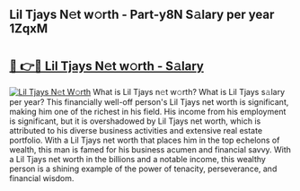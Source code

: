 ## Lil Tjays N𝚎t w𝚘rth - Part-y8N S𝚊lary per year 1ZqxM

# <h2><a href="http://gc1qnzz.nevu.top/?p=Lil+Tjays">🔗 👉🔴 Lil Tjays N𝚎t w𝚘rth - S𝚊lary</a></h2>

[![Lil Tjays N𝚎t W𝚘rth](https://i.imgur.com/Oavwk0R.jpeg)](http://gc1qnzz.nevu.top/?p=Lil+Tjays)
What is Lil Tjays n𝚎t w𝚘rth? What is Lil Tjays s𝚊lary per year?
This financially well-off person's Lil Tjays net worth is significant, making him one of the richest in his field. His income from his employment is significant, but it is overshadowed by Lil Tjays net worth, which is attributed to his diverse business activities and extensive real estate portfolio. With a Lil Tjays net worth that places him in the top echelons of wealth, this man is famed for his business acumen and financial savvy. With a Lil Tjays net worth in the billions and a notable income, this wealthy person is a shining example of the power of tenacity, perseverance, and financial wisdom.
